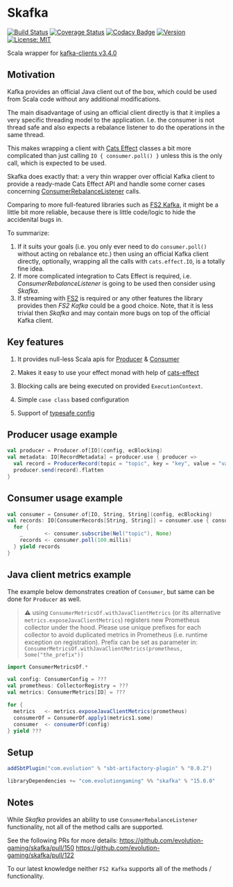 # Skafka
[![Build Status](https://github.com/evolution-gaming/skafka/workflows/CI/badge.svg)](https://github.com/evolution-gaming/skafka/actions?query=workflow%3ACI)
[![Coverage Status](https://coveralls.io/repos/github/evolution-gaming/skafka/badge.svg?branch=master)](https://coveralls.io/github/evolution-gaming/skafka?branch=master)
[![Codacy Badge](https://app.codacy.com/project/badge/Grade/2373830b1e624ed39d27a644dca63d17)](https://app.codacy.com/gh/evolution-gaming/skafka/dashboard?utm_source=gh&utm_medium=referral&utm_content=&utm_campaign=Badge_grade)
[![Version](https://img.shields.io/badge/version-click-blue)](https://evolution.jfrog.io/artifactory/api/search/latestVersion?g=com.evolutiongaming&a=skafka_2.13&repos=public)
[![License: MIT](https://img.shields.io/badge/License-MIT-yellowgreen.svg)](https://opensource.org/licenses/MIT)

Scala wrapper for [kafka-clients v3.4.0](https://mvnrepository.com/artifact/org.apache.kafka/kafka-clients/3.4.0)

## Motivation

Kafka provides an official Java client out of the box, which could be used from
Scala code without any additional modifications.

The main disadvantage of using an official client directly is that it implies
a very specific threading model to the application. I.e. the consumer is not
thread safe and also expects a rebalance listener to do the operations in the
same thread.

This makes wrapping a client with [Cats Effect](https://typelevel.org/cats-effect/)
classes a bit more complicated than just calling `IO { consumer.poll() }` unless
this is the only call, which is expected to be used.

Skafka does exactly that: a very thin wrapper over official Kafka client to
provide a ready-made Cats Effect API and handle some corner cases concerning
[ConsumerRebalanceListener](https://kafka.apache.org/34/javadoc/org/apache/kafka/clients/consumer/ConsumerRebalanceListener.html) calls.

Comparing to more full-featured libraries such as
[FS2 Kafka](https://fd4s.github.io/fs2-kafka), it might be a little bit more
reliable, because there is little code/logic to hide the accidenital bugs in.

To summarize:
1. If it suits your goals (i.e. you only ever need to do `consumer.poll()`
without acting on rebalance etc.) then using an official Kafka client directly,
optionally, wrapping all the calls with `cats.effect.IO`, is a totally fine idea.
2. If more complicated integration to Cats Effect is required, i.e.
_ConsumerRebalanceListener_ is going to be used then consider using _Skafka_.
3. If streaming with [FS2](https://fs2.io) is required or any other features
the library provides then _FS2 Kafka_ could be a good choice. Note, that it is
less trivial then _Skafka_ and may contain more bugs on top of the official
Kafka client.

## Key features

1. It provides null-less Scala apis for [Producer](skafka/src/main/scala/com/evolutiongaming/skafka/producer/Producer.scala) & [Consumer](skafka/src/main/scala/com/evolutiongaming/skafka/consumer/Consumer.scala)

2. Makes it easy to use your effect monad with help of [cats-effect](https://typelevel.org/cats-effect/)

3. Blocking calls are being executed on provided `ExecutionContext`.

4. Simple `case class` based configuration

5. Support of [typesafe config](https://github.com/lightbend/config)    


## Producer usage example

```scala
val producer = Producer.of[IO](config, ecBlocking)
val metadata: IO[RecordMetadata] = producer.use { producer =>
  val record = ProducerRecord(topic = "topic", key = "key", value = "value") 
  producer.send(record).flatten 
}
```

## Consumer usage example

```scala
val consumer = Consumer.of[IO, String, String](config, ecBlocking)
val records: IO[ConsumerRecords[String, String]] = consumer.use { consumer => 
  for {
    _       <- consumer.subscribe(Nel("topic"), None)
    records <- consumer.poll(100.millis)
  } yield records 
}
```

## Java client metrics example

The example below demonstrates creation of `Consumer`, but same can be done for `Producer` as well.

> :warning: using `ConsumerMetricsOf.withJavaClientMetrics`  (or its alternative `metrics.exposeJavaClientMetrics`) 
> registers new Prometheus collector under the hood. Please use unique prefixes for each collector 
> to avoid duplicated metrics in Prometheus (i.e. runtime exception on registration). 
> Prefix can be set as parameter in: `ConsumerMetricsOf.withJavaClientMetrics(prometheus, Some("the_prefix"))`

```scala
import ConsumerMetricsOf.*

val config: ConsumerConfig = ???
val prometheus: CollectorRegistry = ???
val metrics: ConsumerMetrics[IO] = ???

for {
  metrics   <- metrics.exposeJavaClientMetrics(prometheus)
  consumerOf = ConsumerOf.apply1(metrics1.some) 
  consumer  <- consumerOf(config)
} yield ???
```

## Setup

```scala
addSbtPlugin("com.evolution" % "sbt-artifactory-plugin" % "0.0.2")

libraryDependencies += "com.evolutiongaming" %% "skafka" % "15.0.0"
``` 

## Notes

While _Skafka_ provides an ability to use `ConsumerRebalanceListener`
functionality, not all of the method calls are supported.

See the following PRs for more details:
https://github.com/evolution-gaming/skafka/pull/150
https://github.com/evolution-gaming/skafka/pull/122

To our latest knowledge neither `FS2 Kafka` supports all of the
methods / functionality.